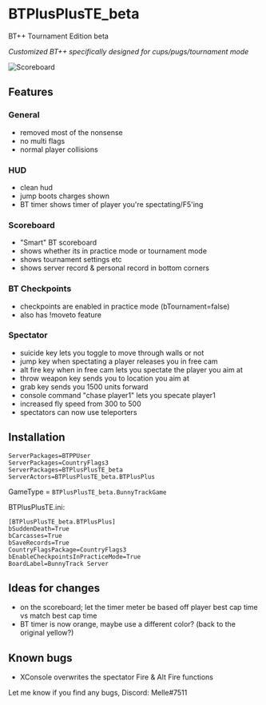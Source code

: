 # BTPlusPlusTE_beta
BT++ Tournament Edition beta

*Customized BT++ specifically designed for cups/pugs/tournament mode*

![Scoreboard](https://cdn.discordapp.com/attachments/710812298847060002/823614285157892126/unknown.png)

## Features
### General
- removed most of the nonsense
- no multi flags
- normal player collisions

### HUD
- clean hud
- jump boots charges shown
- BT timer shows timer of player you're spectating/F5'ing

### Scoreboard
- "Smart" BT scoreboard
- shows whether its in practice mode or tournament mode
- shows tournament settings etc
- shows server record & personal record in bottom corners

### BT Checkpoints
- checkpoints are enabled in practice mode (bTournament=false)
- also has !moveto <playername> feature

### Spectator
- suicide key lets you toggle to move through walls or not
- jump key when spectating a player releases you in free cam
- alt fire key when in free cam lets you spectate the player you aim at
- throw weapon key sends you to location you aim at
- grab key sends you 1500 units forward
- console command "chase player1" lets you specate player1
- increased fly speed from 300 to 500
- spectators can now use teleporters

## Installation
```
ServerPackages=BTPPUser
ServerPackages=CountryFlags3
ServerPackages=BTPlusPlusTE_beta
ServerActors=BTPlusPlusTE_beta.BTPlusPlus
```
GameType = `BTPlusPlusTE_beta.BunnyTrackGame`

BTPlusPlusTE.ini:
```
[BTPlusPlusTE_beta.BTPlusPlus]
bSuddenDeath=True
bCarcasses=True
bSaveRecords=True
CountryFlagsPackage=CountryFlags3
bEnableCheckpointsInPracticeMode=True
BoardLabel=BunnyTrack Server
```

## Ideas for changes
- on the scoreboard; let the timer meter be based off player best cap time vs match best cap time
- BT timer is now orange, maybe use a different color? (back to the original yellow?)

## Known bugs
- XConsole overwrites the spectator Fire & Alt Fire functions

Let me know if you find any bugs, Discord: Melle#7511
